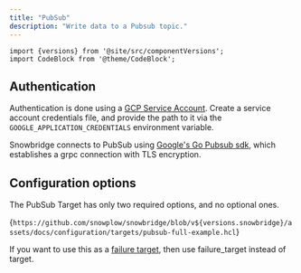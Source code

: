 ```yaml
---
title: "PubSub"
description: "Write data to a Pubsub topic."
---
```


```mdx-code-block
import {versions} from '@site/src/componentVersions';
import CodeBlock from '@theme/CodeBlock';
```

## Authentication

Authentication is done using a [GCP Service Account](https://cloud.google.com/docs/authentication/application-default-credentials#attached-sa). Create a service account credentials file, and provide the path to it via the `GOOGLE_APPLICATION_CREDENTIALS` environment variable.

Snowbridge connects to PubSub using [Google's Go Pubsub sdk](https://cloud.google.com/go/pubsub), which establishes a grpc connection with TLS encryption.

## Configuration options

The PubSub Target has only two required options, and no optional ones.

<CodeBlock language="hcl" reference>{`
https://github.com/snowplow/snowbridge/blob/v${versions.snowbridge}/assets/docs/configuration/targets/pubsub-full-example.hcl
`}</CodeBlock>

If you want to use this as a [failure target](/docs/destinations/forwarding-events/snowbridge/concepts/failure-model/index.md#failure-targets), then use failure_target instead of target.

